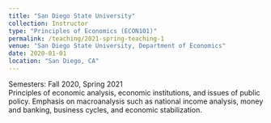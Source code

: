 ```yaml
---
title: "San Diego State University"
collection: Instructor
type: "Principles of Economics (ECON101)"
permalink: /teaching/2021-spring-teaching-1
venue: "San Diego State University, Department of Economics"
date: 2020-01-01
location: "San Diego, CA"
---
```


Semesters: Fall 2020, Spring 2021<br>
Principles of economic analysis, economic institutions, and issues of public policy. Emphasis on macroanalysis such as national income analysis, money and banking, business cycles, and economic stabilization.


